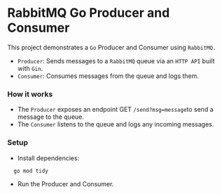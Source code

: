 # RabbitMQ Go Producer and Consumer

This project demonstrates a `Go` Producer and Consumer using `RabbitMQ.`


- `Producer`: Sends messages to a `RabbitMQ` queue via an `HTTP API` built with `Gin`.
- `Consumer`: Consumes messages from the queue and logs them.


### How it works
- The `Producer` exposes an endpoint GET `/send?msg=message`to send a message to the queue.
-  The `Consumer` listens to the queue and logs any incoming messages.


### Setup
- Install dependencies:
```bash
  go mod tidy
```

  - Run the Producer and Consumer.
